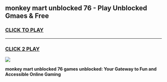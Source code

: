 
## monkey mart unblocked 76 - Play Unblocked Gmaes & Free
<h3>
<a href="https://news.freeplayer.one?title=monkey_mart_unblocked_76&ref=23F">CLICK TO PLAY</a></h3>
<hr>

<h3>
<a href="https://news.freeplayer.one?title=monkey_mart_unblocked_76&ref=23F">CLICK 2 PLAY</a>
  
</h3>

<a href="https://news.freeplayer.one?title=monkey_mart_unblocked_76&ref=23F/"><img src="https://clearcache.store/games.png"></a>


**monkey mart unblocked 76 games unblocked: Your Gateway to Fun and Accessible Online Gaming**
